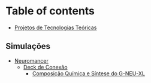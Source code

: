 # Table of contents

* [Projetos de Tecnologias Teóricas](README.md)

## Simulações

* [Neuromancer](simulacoes/neuromancer/README.md)
  * [Deck de Conexão](simulacoes/neuromancer/deck-de-conexao/README.md)
    * [Composição Química e Síntese do G-NEU-XL](simulacoes/neuromancer/deck-de-conexao/composicao-quimica-e-sintese-do-g-neu-xl.md)

